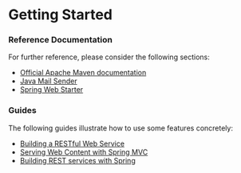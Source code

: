 # Getting Started

### Reference Documentation
For further reference, please consider the following sections:

* [Official Apache Maven documentation](https://maven.apache.org/guides/index.html)
* [Java Mail Sender](https://docs.spring.io/spring-boot/docs/{bootVersion}/reference/htmlsingle/#boot-features-email)
* [Spring Web Starter](https://docs.spring.io/spring-boot/docs/{bootVersion}/reference/htmlsingle/#boot-features-developing-web-applications)

### Guides
The following guides illustrate how to use some features concretely:

* [Building a RESTful Web Service](https://spring.io/guides/gs/rest-service/)
* [Serving Web Content with Spring MVC](https://spring.io/guides/gs/serving-web-content/)
* [Building REST services with Spring](https://spring.io/guides/tutorials/bookmarks/)

